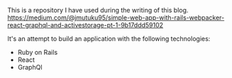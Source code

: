 This is a repository I have used during the writing of this blog.
https://medium.com/@jmutuku95/simple-web-app-with-rails-webpacker-react-graphql-and-activestorage-pt-1-9b17ddd59102

It's an attempt to build an application with the following technologies:
* Ruby on Rails
* React
* GraphQl
